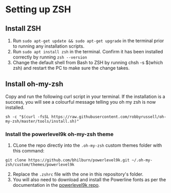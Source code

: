 # Setting up ZSH
## Install ZSH
1. Run `sudo apt-get update && sudo apt-get upgrade` in the terminal prior to running any installation scripts.
2. Run `sudo apt install zsh` in the terminal. Confirm it has been installed correctly by running `zsh --version`
3. Change the default shell from Bash to ZSH by running chsh -s $(which zsh) and restart the PC to make sure the change takes.
## Install oh-my-zsh
Copy and run the following curl script in your terminal. If the installation is a success, you will see a colourful message telling you oh my zsh is now installed.
```
sh -c "$(curl -fsSL https://raw.githubusercontent.com/robbyrussell/oh-my-zsh/master/tools/install.sh)"
```
### Install the powerlevel9k oh-my-zsh theme
1. CLone the repo directly into the `.oh-my-zsh` custom themes folder with this command: 
```
git clone https://github.com/bhilburn/powerlevel9k.git ~/.oh-my-zsh/custom/themes/powerlevel9k
```
2. Replace the `.zshrc` file with the one in this repository's folder.
3. You will also need to download and install the Powerline fonts as per the documentation in the [powerlevel9k repo](https://github.com/Powerlevel9k/powerlevel9k/wiki/Install-Instructions#step-2-install-a-powerline-font).